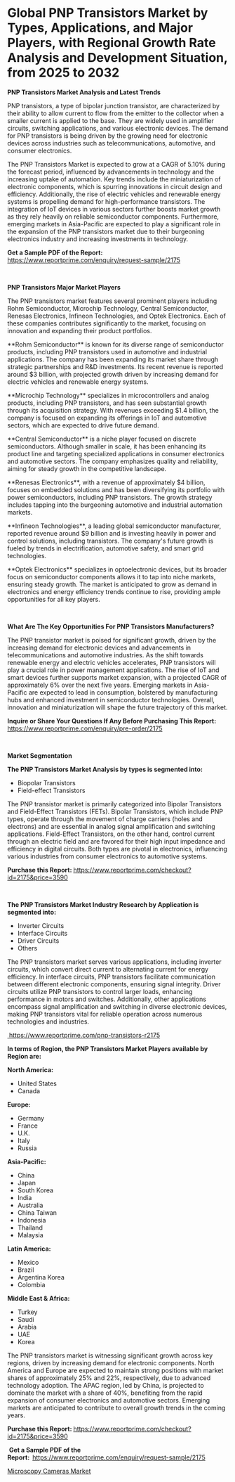 <p><h1>Global PNP Transistors Market by Types, Applications, and Major Players, with Regional Growth Rate Analysis and Development Situation, from 2025 to 2032</h1></p><p><strong>PNP Transistors Market Analysis and Latest Trends</strong></p>
<p><p>PNP transistors, a type of bipolar junction transistor, are characterized by their ability to allow current to flow from the emitter to the collector when a smaller current is applied to the base. They are widely used in amplifier circuits, switching applications, and various electronic devices. The demand for PNP transistors is being driven by the growing need for electronic devices across industries such as telecommunications, automotive, and consumer electronics.</p><p>The PNP Transistors Market is expected to grow at a CAGR of 5.10% during the forecast period, influenced by advancements in technology and the increasing uptake of automation. Key trends include the miniaturization of electronic components, which is spurring innovations in circuit design and efficiency. Additionally, the rise of electric vehicles and renewable energy systems is propelling demand for high-performance transistors. The integration of IoT devices in various sectors further boosts market growth as they rely heavily on reliable semiconductor components. Furthermore, emerging markets in Asia-Pacific are expected to play a significant role in the expansion of the PNP transistors market due to their burgeoning electronics industry and increasing investments in technology.</p></p>
<p><strong>Get a Sample PDF of the Report:&nbsp;</strong> <a href="https://www.reportprime.com/enquiry/request-sample/2175?utm_campaign=3075&utm_medium=2&utm_source=Github&utm_content=ia&utm_term=18032025&utm_id=pnp-transistors">https://www.reportprime.com/enquiry/request-sample/2175</a></p>
<p>&nbsp;</p>
<p><strong>PNP Transistors Major Market Players</strong></p>
<p><p>The PNP transistors market features several prominent players including Rohm Semiconductor, Microchip Technology, Central Semiconductor, Renesas Electronics, Infineon Technologies, and Optek Electronics. Each of these companies contributes significantly to the market, focusing on innovation and expanding their product portfolios.</p><p>**Rohm Semiconductor** is known for its diverse range of semiconductor products, including PNP transistors used in automotive and industrial applications. The company has been expanding its market share through strategic partnerships and R&D investments. Its recent revenue is reported around $3 billion, with projected growth driven by increasing demand for electric vehicles and renewable energy systems.</p><p>**Microchip Technology** specializes in microcontrollers and analog products, including PNP transistors, and has seen substantial growth through its acquisition strategy. With revenues exceeding $1.4 billion, the company is focused on expanding its offerings in IoT and automotive sectors, which are expected to drive future demand.</p><p>**Central Semiconductor** is a niche player focused on discrete semiconductors. Although smaller in scale, it has been enhancing its product line and targeting specialized applications in consumer electronics and automotive sectors. The company emphasizes quality and reliability, aiming for steady growth in the competitive landscape.</p><p>**Renesas Electronics**, with a revenue of approximately $4 billion, focuses on embedded solutions and has been diversifying its portfolio with power semiconductors, including PNP transistors. The growth strategy includes tapping into the burgeoning automotive and industrial automation markets.</p><p>**Infineon Technologies**, a leading global semiconductor manufacturer, reported revenue around $9 billion and is investing heavily in power and control solutions, including transistors. The company's future growth is fueled by trends in electrification, automotive safety, and smart grid technologies.</p><p>**Optek Electronics** specializes in optoelectronic devices, but its broader focus on semiconductor components allows it to tap into niche markets, ensuring steady growth. The market is anticipated to grow as demand in electronics and energy efficiency trends continue to rise, providing ample opportunities for all key players.</p></p>
<p>&nbsp;</p>
<p><strong>What Are The Key Opportunities For PNP Transistors Manufacturers?</strong></p>
<p><p>The PNP transistor market is poised for significant growth, driven by the increasing demand for electronic devices and advancements in telecommunications and automotive industries. As the shift towards renewable energy and electric vehicles accelerates, PNP transistors will play a crucial role in power management applications. The rise of IoT and smart devices further supports market expansion, with a projected CAGR of approximately 6% over the next five years. Emerging markets in Asia-Pacific are expected to lead in consumption, bolstered by manufacturing hubs and enhanced investment in semiconductor technologies. Overall, innovation and miniaturization will shape the future trajectory of this market.</p></p>
<p><strong>Inquire or Share Your Questions If Any Before Purchasing This Report:</strong> <a href="https://www.reportprime.com/enquiry/pre-order/2175?utm_campaign=3075&utm_medium=2&utm_source=Github&utm_content=ia&utm_term=18032025&utm_id=pnp-transistors">https://www.reportprime.com/enquiry/pre-order/2175</a></p>
<p>&nbsp;</p>
<p><strong>Market Segmentation</strong></p>
<p><strong>The PNP Transistors Market Analysis by types is segmented into:</strong></p>
<p><ul><li>Biopolar Transistors</li><li>Field-effect Transistors</li></ul></p>
<p><p>The PNP transistor market is primarily categorized into Bipolar Transistors and Field-Effect Transistors (FETs). Bipolar Transistors, which include PNP types, operate through the movement of charge carriers (holes and electrons) and are essential in analog signal amplification and switching applications. Field-Effect Transistors, on the other hand, control current through an electric field and are favored for their high input impedance and efficiency in digital circuits. Both types are pivotal in electronics, influencing various industries from consumer electronics to automotive systems.</p></p>
<p><strong>Purchase this Report:&nbsp;</strong><a href="https://www.reportprime.com/checkout?id=2175&price=3590&utm_campaign=3075&utm_medium=2&utm_source=Github&utm_content=ia&utm_term=18032025&utm_id=pnp-transistors">https://www.reportprime.com/checkout?id=2175&price=3590</a></p>
<p>&nbsp;</p>
<p><strong>The PNP Transistors Market Industry Research by Application is segmented into:</strong></p>
<p><ul><li>Inverter Circuits</li><li>Interface Circuits</li><li>Driver Circuits</li><li>Others</li></ul></p>
<p><p>The PNP transistors market serves various applications, including inverter circuits, which convert direct current to alternating current for energy efficiency. In interface circuits, PNP transistors facilitate communication between different electronic components, ensuring signal integrity. Driver circuits utilize PNP transistors to control larger loads, enhancing performance in motors and switches. Additionally, other applications encompass signal amplification and switching in diverse electronic devices, making PNP transistors vital for reliable operation across numerous technologies and industries.</p></p>
<p><a href="https://www.reportprime.com/pnp-transistors-r2175?utm_campaign=3075&utm_medium=2&utm_source=Github&utm_content=ia&utm_term=18032025&utm_id=pnp-transistors">&nbsp;https://www.reportprime.com/pnp-transistors-r2175</a></p>
<p><strong>In terms of Region, the PNP Transistors Market Players available by Region are:</strong></p>
<p>
    <p> <strong> North America: </strong>
        <ul>
            <li>United States</li>
            <li>Canada</li>
        </ul>
        </p> 
    <p> <strong> Europe: </strong>
        <ul>
            <li>Germany</li>
            <li>France</li>
            <li>U.K.</li>
            <li>Italy</li>
            <li>Russia</li>
        </ul>
        </p> 
    <p> <strong> Asia-Pacific: </strong>
        <ul>
            <li>China</li>
            <li>Japan</li>
            <li>South Korea</li>
            <li>India</li>
            <li>Australia</li>
            <li>China Taiwan</li>
            <li>Indonesia</li>
            <li>Thailand</li>
            <li>Malaysia</li>
        </ul>
        </p> 
    <p> <strong> Latin America: </strong>
        <ul>
            <li>Mexico</li>
            <li>Brazil</li>
            <li>Argentina Korea</li>
            <li>Colombia</li>
        </ul>
        </p> 
    <p> <strong> Middle East & Africa: </strong>
        <ul>
            <li>Turkey</li>
            <li>Saudi</li>
            <li>Arabia</li>
            <li>UAE</li>
            <li>Korea</li>
        </ul>
    </p>
    </p>
<p><p>The PNP transistors market is witnessing significant growth across key regions, driven by increasing demand for electronic components. North America and Europe are expected to maintain strong positions with market shares of approximately 25% and 22%, respectively, due to advanced technology adoption. The APAC region, led by China, is projected to dominate the market with a share of 40%, benefiting from the rapid expansion of consumer electronics and automotive sectors. Emerging markets are anticipated to contribute to overall growth trends in the coming years.</p></p>
<p><strong>Purchase this Report: </strong><a href="https://www.reportprime.com/checkout?id=2175&price=3590&utm_campaign=3075&utm_medium=2&utm_source=Github&utm_content=ia&utm_term=18032025&utm_id=pnp-transistors">https://www.reportprime.com/checkout?id=2175&price=3590</a></p>
<p>&nbsp;<strong>Get a Sample PDF of the Report:&nbsp;&nbsp;</strong><a href="https://www.reportprime.com/enquiry/request-sample/2175?utm_campaign=3075&utm_medium=2&utm_source=Github&utm_content=ia&utm_term=18032025&utm_id=pnp-transistors">https://www.reportprime.com/enquiry/request-sample/2175</a></p>
<p><strong></strong></p>
<p><p><a href="https://github.com/motosyuliq/Market-Research-Report-List-1/blob/main/microscopy-cameras-market.md?utm_campaign=3075&utm_medium=2&utm_source=Github&utm_content=ia&utm_term=18032025&utm_id=pnp-transistors">Microscopy Cameras Market</a></p></p>